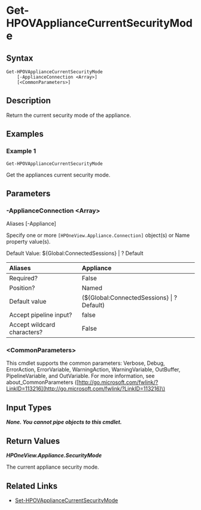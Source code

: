 ﻿---
description: Get the appliance current security mode.
---

# Get-HPOVApplianceCurrentSecurityMode

## Syntax

```text
Get-HPOVApplianceCurrentSecurityMode
    [-ApplianceConnection <Array>]
    [<CommonParameters>]
```

## Description

Return the current security mode of the appliance.

## Examples

###  Example 1 

```text
Get-HPOVApplianceCurrentSecurityMode

```

Get the appliances current security mode.

## Parameters

### -ApplianceConnection &lt;Array&gt;

Aliases [-Appliance]

Specify one or more `[HPOneView.Appliance.Connection]` object(s) or Name property value(s).

Default Value: ${Global:ConnectedSessions} | ? Default

| Aliases | Appliance |
| :--- | :--- |
| Required? | False |
| Position? | Named |
| Default value | (${Global:ConnectedSessions} &vert; ? Default) |
| Accept pipeline input? | false |
| Accept wildcard characters? | False |

### &lt;CommonParameters&gt;

This cmdlet supports the common parameters: Verbose, Debug, ErrorAction, ErrorVariable, WarningAction, WarningVariable, OutBuffer, PipelineVariable, and OutVariable. For more information, see about\_CommonParameters \([http://go.microsoft.com/fwlink/?LinkID=113216](http://go.microsoft.com/fwlink/?LinkID=113216)\)

## Input Types

_**None.  You cannot pipe objects to this cmdlet.**_

## Return Values

_**HPOneView.Appliance.SecurityMode**_

The current appliance security mode.


## Related Links

* [Set-HPOVApplianceCurrentSecurityMode](set-hpovappliancecurrentsecuritymode.md)
